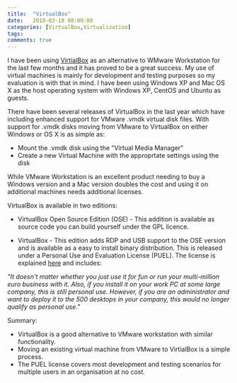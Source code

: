```yaml
---
title:  "VirtualBox"
date:   2010-03-18 00:00:00
categories: [VirtualBox,Virtualization]
tags:
comments: true
---
```


<p>I have been using <a href="http://www.virtualbox.org/">VirtialBox</a> as an alternative to WMware Workstation for the last few months and it has proved to be a great success. My use of virtual machines is mainly for development and testing purposes so my evaluation is with that in mind. I have been using Windows XP and Mac OS X as the host operating system with Windows XP, CentOS and Ubuntu as guests.</p>
<p>There have been several releases of VirtualBox in the last year which have including enhanced support for VMware .vmdk virtual disk files. With support for .vmdk disks moving from VMware to VirtualBox on either Windows or OS X is as simple as:</p>
<ul>
<li>Mount the .vmdk disk using the "Virtual Media Manager"</li>
<li>Create a new Virtual Machine with the approprtate settings using the disk</li>
</ul>
<p>While VMware Workstation is an excellent product needing to buy a Windows version and a Mac version doubles the cost and using it on additional machines needs additional licenses.</p>
<p>VirtualBox is available in two editions:</p>
<ul>
<li> VirtualBox Open Source Edition (OSE) - This addition is available as source code you can build yourself under the GPL licence.</li>
</ul>
<ul>
<li> VirtualBox - This edition adds RDP and USB support to the OSE version and is available as a easy to install binary distribution. This is released under a Personal Use and Evaluation License (PUEL). The license is explained <a href="http://www.virtualbox.org/wiki/Licensing_FAQ">here</a> and includes:</li>
</ul>
<p><em>"It doesn't matter whether you just use it for fun or run your multi-million euro business with it. Also, if you install it on your work PC at some large company, this is still personal use. However, if you are an administrator and want to deploy it to the 500 desktops in your company, this would no longer qualify as personal use."</em></p>
<p>Summary:</p>
<ul>
<li> VirtualBox is a good alternative to VMware workstation with similar functionality.</li>
<li>Moving an existing virtual machine from VMware to VirtialBox is a simple process.</li>
<li>The PUEL license covers most development and testing scenarios for multiple users in an organisation at no cost.</li>
</ul>
